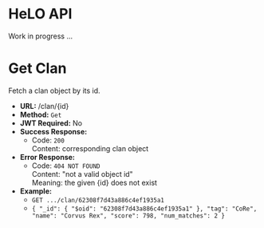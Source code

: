 # HeLO API
Work in progress ...

# Get Clan
Fetch a clan object by its id.
* **URL:** /clan/{id}
* **Method:** `Get`
* **JWT Required:** No
* **Success Response:** <br/>
  * Code: `200` <br/>
    Content: corresponding clan object
* **Error Response:** <br/>
  * Code: `404 NOT FOUND` <br/>
    Content: "not a valid object id" <br/>
    Meaning: the given {id} does not exist
* **Example:** <br/>
  * `GET .../clan/62308f7d43a886c4ef1935a1`
  * `{
    "_id": {
        "$oid": "62308f7d43a886c4ef1935a1"
    },
    "tag": "CoRe",
    "name": "Corvus Rex",
    "score": 798,
    "num_matches": 2
}`

